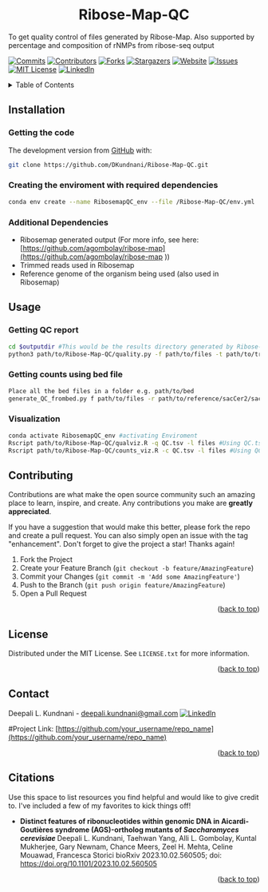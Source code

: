 
<h1 align="center">Ribose-Map-QC</h1>
To get quality control of files generated by Ribose-Map. 
Also supported by percentage and composition of rNMPs from ribose-seq output 

<!-- Improved compatibility of back to top link: See: https://github.com/othneildrew/Best-README-Template/pull/73 -->
<a name="readme-top"></a>
<!--
-->
[![Commits][Commits-shield]][Commits-url]
[![Contributors][contributors-shield]][contributors-url]
[![Forks][forks-shield]][forks-url]
[![Stargazers][stars-shield]][stars-url]
[![Website][website-shield]][website-url]
[![Issues][issues-shield]][issues-url]
[![MIT License][license-shield]][license-url]
[![LinkedIn][linkedin-shield]][linkedin-url]

<!-- TABLE OF CONTENTS -->
<details>
  <summary>Table of Contents</summary>
  <ol>
    <li><a href="##Installation">Installation</a></li>
      <ul>
        <li><a href="###getting-the-code">Getting the code</a></li>
        <li><a href="###Creating-the-enviroment-with-required-dependencies">Creating the enviroment with required dependencies</a></li>
        <li><a href="###Additional-Dependencies">Additional Dependencies</a></li>
      </ul>
    </li>
    <li><a href="##Usage">Usage</a></li>
      <ul>
        <li><a href="###Getting QC report">Getting QC report</a></li>
        <li><a href="###Getting-counts-using-bed-file">Getting counts using bed file</a></li>
       <li><a href="###Visualization">Visualization</a></li>
      </ul>
    <li><a href="##Contributing">Contributing</a></li>
    <li><a href="##License">License</a></li>
    <li><a href="##Contact">Contact</a></li>
    <li><a href="##Citations">Citations</a></li>
  </ol>
</details>


## Installation

### Getting the code
The development version from [GitHub](https://github.com/) with:

```sh
git clone https://github.com/DKundnani/Ribose-Map-QC.git
```

### Creating the enviroment with required dependencies

```sh
conda env create --name RibosemapQC_env --file /Ribose-Map-QC/env.yml
```

### Additional Dependencies

* Ribosemap generated output (For more info, see here: [https://github.com/agombolay/ribose-map](https://github.com/agombolay/ribose-map ))
* Trimmed reads used in Ribosemap
* Reference genome of the organism being used (also used in Ribosemap)

<!-- USAGE -->

## Usage
### Getting QC report
```bash
cd $outputdir #This would be the results directory generated by Ribose-Map. Please make sure you have generate alignment, coordinate and composition modules to get the results and the names to trimmed files match names of folders as output of Ribosemap. files will contain the library name as first column and sample name as second column(example present in repository.
python3 path/to/Ribose-Map-QC/quality.py -f path/to/files -t path/to/trimmed_reads -r path/to/reference/sacCer2/sacCer2.fa #Generates QC.tsv as output 
```

### Getting counts using bed file
```bash
Place all the bed files in a folder e.g. path/to/bed
generate_QC_frombed.py f path/to/files -r path/to/reference/sacCer2/sacCer2.fa #Generates QC.tsv as output
```

### Visualization
```bash
conda activate RibosemapQC_env #activating Enviroment
Rscript path/to/Ribose-Map-QC/qualviz.R -q QC.tsv -l files #Using QC.tsv generated from either quality.py or qual_short.py
Rscript path/to/Ribose-Map-QC/counts_viz.R -c QC.tsv -l files #Using QC.tsv generated from generate_QC_frombed.py
```



<!-- CONTRIBUTING -->
## Contributing

Contributions are what make the open source community such an amazing place to learn, inspire, and create. Any contributions you make are **greatly appreciated**.

If you have a suggestion that would make this better, please fork the repo and create a pull request. You can also simply open an issue with the tag "enhancement".
Don't forget to give the project a star! Thanks again!

1. Fork the Project
2. Create your Feature Branch (`git checkout -b feature/AmazingFeature`)
3. Commit your Changes (`git commit -m 'Add some AmazingFeature'`)
4. Push to the Branch (`git push origin feature/AmazingFeature`)
5. Open a Pull Request

<p align="right">(<a href="#readme-top">back to top</a>)</p>



<!-- LICENSE -->
## License

Distributed under the MIT License. See `LICENSE.txt` for more information.

<p align="right">(<a href="#readme-top">back to top</a>)</p>



<!-- CONTACT -->
## Contact

Deepali L. Kundnani - [deepali.kundnani@gmail.com](mailto::deepali.kundnani@gmail.com)    [![LinkedIn][linkedin-shield]][linkedin-url] 

#Project Link: [https://github.com/your_username/repo_name](https://github.com/your_username/repo_name)

<p align="right">(<a href="#readme-top">back to top</a>)</p>


<!-- ACKNOWLEDGMENTS -->
## Citations

Use this space to list resources you find helpful and would like to give credit to. I've included a few of my favorites to kick things off!

* <b>Distinct features of ribonucleotides within genomic DNA in Aicardi-Goutières syndrome (AGS)-ortholog mutants of <i>Saccharomyces cerevisiae</i> </b>
Deepali L. Kundnani, Taehwan Yang, Alli L. Gombolay, Kuntal Mukherjee, Gary Newnam, Chance Meers, Zeel H. Mehta, Celine Mouawad, Francesca Storici
bioRxiv 2023.10.02.560505; doi: https://doi.org/10.1101/2023.10.02.560505


<p align="right">(<a href="#readme-top">back to top</a>)</p>



<!-- MARKDOWN LINKS & IMAGES -->
<!-- https://www.markdownguide.org/basic-syntax/#reference-style-links -->
[contributors-shield]: https://img.shields.io/github/contributors/DKundnani/Ribose-Map-QC?style=for-the-badge
[contributors-url]: https://github.com/DKundnani/Ribose-Map-QC/graphs/contributors
[forks-shield]: https://img.shields.io/github/forks/DKundnani/Ribose-Map-QC?style=for-the-badge
[forks-url]: https://github.com/DKundnani/Ribose-Map-QC/forks
[stars-shield]: https://img.shields.io/github/stars/DKundnani/Ribose-Map-QC?style=for-the-badge
[stars-url]: https://github.com/DKundnani/Ribose-Map-QC/stargazers
[issues-shield]: https://img.shields.io/github/issues/DKundnani/Ribose-Map-QC?style=for-the-badge
[issues-url]: https://github.com/DKundnani/Ribose-Map-QC/issues
[license-shield]: https://img.shields.io/github/license/DKundnani/Ribose-Map-QC?style=for-the-badge
[license-url]: https://github.com/DKundnani/Ribose-Map-QC/blob/master/LICENSE.txt
[linkedin-shield]: https://img.shields.io/badge/-LinkedIn-black.svg?style=for-the-badge&logo=linkedin&colorB=555
[linkedin-url]: https://linkedin.com/in/deepalik
[product-screenshot]: images/screenshot.png
[commits-url]: https://github.com/DKundnani/Ribose-Map-QC/pulse
[commits-shield]: https://img.shields.io/github/commit-activity/t/DKundnani/Ribose-Map-QC?style=for-the-badge
[website-shield]: https://img.shields.io/website?url=http%3A%2F%2Fdkundnani.bio%2F&style=for-the-badge
[website-url]:http://dkundnani.bio/ 
